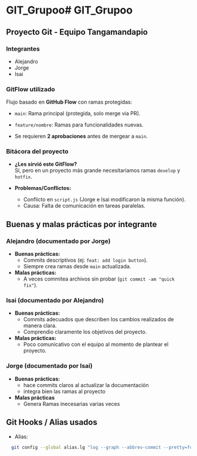 # GIT_Grupoo# GIT_Grupoo

## Proyecto Git - Equipo Tangamandapio

### Integrantes

- Alejandro
- Jorge
- Isai

### GitFlow utilizado

Flujo basado en **GitHub Flow** con ramas protegidas:

- `main`: Rama principal (protegida, solo merge via PR).

- `feature/nombre`: Ramas para funcionalidades nuevas.

- Se requieren **2 aprobaciones** antes de mergear a `main`.

### Bitácora del proyecto

- **¿Les sirvió este GitFlow?**  
  Sí, pero en un proyecto más grande necesitaríamos ramas `develop` y `hotfix`.

- **Problemas/Conflictos:**
  - Conflicto en `script.js` (Jorge e Isai modificaron la misma función).
  - Causa: Falta de comunicación en tareas paralelas.

## Buenas y malas prácticas por integrante

### Alejandro (documentado por Jorge)

- **Buenas prácticas:**
  - Commits descriptivos (ej: `feat: add login button`).
  - Siempre crea ramas desde `main` actualizada.
- **Malas prácticas:**
  - A veces commitea archivos sin probar (`git commit -am "quick fix"`).

### Isai (documentado por Alejandro)

- **Buenas prácticas:**
  - Commits adecuados que describen los cambios realizados de manera clara.
  - Comprendio claramente los objetivos del proyecto.
- **Malas prácticas:**
  - Poco comunicativo con el equipo al momento de plantear el proyecto.

### Jorge (documentado por Isai)

- **Buenas prácticas:**
  - hace commits claros al actualizar la documentación
  - integra bien las ramas al proyecto
- **Malas prácticas**
  - Genera Ramas inecesarias varias veces

## Git Hooks / Alias usados

- Alias:

```bash
  git config --global alias.lg "log --graph --abbrev-commit --pretty=format:'%C(yellow)%h%Creset -%C(red)%d%Creset %s %Cgreen(%cr) %C(bold blue)<%an>%Creset'"
```
